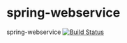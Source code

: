 # spring-webservice
spring-webservice
[![Build Status](https://travis-ci.org/jinimania/spring-webservice.svg?branch=master)](https://travis-ci.org/jinimania/spring-webservice)
